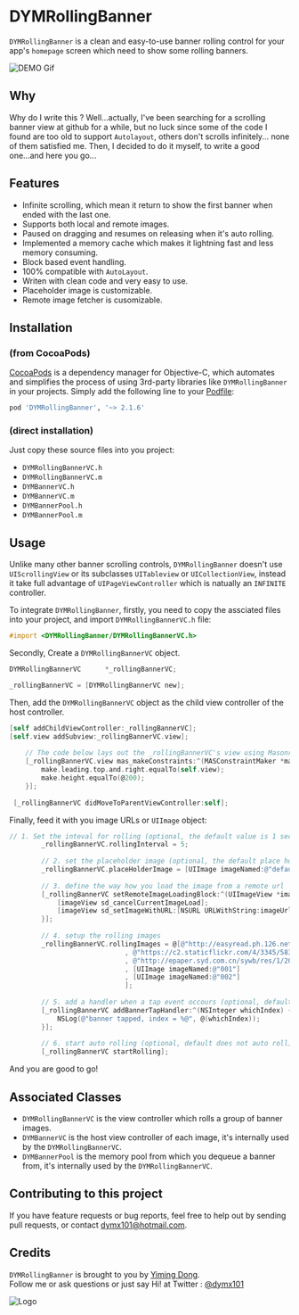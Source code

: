 # DYMRollingBanner
`DYMRollingBanner` is a clean and easy-to-use banner rolling control for your app's `homepage` screen which need to show some rolling banners.    

![DEMO Gif](http://cdn.cocimg.com/bbs/attachment/Fid_19/19_88471_6119c1d8323275c.gif)

## Why
Why do I write this ? Well...actually, I've been searching for a scrolling banner view at github for a while, but no luck since some of the code I found are too old to support `Autolayout`, others don't scrolls infinitely... none of them satisfied me. Then,  I decided to do it myself, to write a good one...and here you go...

## Features  
* Infinite scrolling, which mean it  return to show the first banner when ended with the last one.     
* Supports both local and remote images.    
* Paused on dragging and resumes on releasing when it's auto rolling.    
* Implemented a memory cache which makes it lightning fast and less memory consuming.     
* Block based event handling.    
* 100% compatible with `AutoLayout`.  
* Writen with clean code and very easy to use.     
* Placeholder image is customizable.    
* Remote image fetcher is cusomizable.    

## Installation 

### (from CocoaPods)

[CocoaPods](http://cocoapods.org) is a dependency manager for Objective-C, which automates and simplifies the process of using 3rd-party libraries like `DYMRollingBanner` in your projects. Simply add the following line to your [Podfile](http://guides.cocoapods.org/using/using-cocoapods.html):

```ruby
pod 'DYMRollingBanner', '~> 2.1.6'
```
### (direct installation)
Just copy these source files into you project:
* `DYMRollingBannerVC.h`    
* `DYMRollingBannerVC.m`    
* `DYMBannerVC.h`    
* `DYMBannerVC.m`    
* `DYMBannerPool.h`    
* `DYMBannerPool.m`   

 
## Usage     

Unlike many other banner scrolling controls, `DYMRollingBanner` doesn't use `UIScrollingView` or its subclasses `UITableview` or `UICollectionView`, instead it take full advantage of `UIPageViewController` which is natually an `INFINITE` controller.    
    
To integrate `DYMRollingBanner`, firstly, you need to copy the assciated files into your project, and import `DYMRollingBannerVC.h` file:    
```objective-c
#import <DYMRollingBanner/DYMRollingBannerVC.h>
```

Secondly, Create a `DYMRollingBannerVC` object.       
```objective-c
DYMRollingBannerVC      *_rollingBannerVC;

_rollingBannerVC = [DYMRollingBannerVC new];
```

Then, add the `DYMRollingBannerVC` object as the child view controller of the host controller.    
```objective-c
[self addChildViewController:_rollingBannerVC];
[self.view addSubview:_rollingBannerVC.view];
    
    // The code below lays out the _rollingBannerVC's view using Masonry
    [_rollingBannerVC.view mas_makeConstraints:^(MASConstraintMaker *make) {
        make.leading.top.and.right.equalTo(self.view);
        make.height.equalTo(@200);
    }];
    
 [_rollingBannerVC didMoveToParentViewController:self];
 ```

Finally, feed it with you image URLs or `UIImage` object:       
```objective-c
// 1. Set the inteval for rolling (optional, the default value is 1 sec)
        _rollingBannerVC.rollingInterval = 5;
        
        // 2. set the placeholder image (optional, the default place holder is nil)
        _rollingBannerVC.placeHolderImage = [UIImage imageNamed:@"default"];
        
        // 3. define the way how you load the image from a remote url
        [_rollingBannerVC setRemoteImageLoadingBlock:^(UIImageView *imageView, NSString *imageUrlStr, UIImage *placeHolderImage) {
            [imageView sd_cancelCurrentImageLoad];
            [imageView sd_setImageWithURL:[NSURL URLWithString:imageUrlStr] placeholderImage:placeHolderImage options:SDWebImageProgressiveDownload];
        }];
        
        // 4. setup the rolling images
        _rollingBannerVC.rollingImages = @[@"http://easyread.ph.126.net/G8GtEi-zmPQzvS5w7ScxmQ==/7806606224489671909.jpg"
                             , @"https://c2.staticflickr.com/4/3345/5832660048_55f8b0935b.jpg"
                             , @"http://epaper.syd.com.cn/sywb/res/1/20080108/42241199752656275.jpg"
                             , [UIImage imageNamed:@"001"]
                             , [UIImage imageNamed:@"002"]
                             ];
        
        // 5. add a handler when a tap event occours (optional, default do noting)
        [_rollingBannerVC addBannerTapHandler:^(NSInteger whichIndex) {
            NSLog(@"banner tapped, index = %@", @(whichIndex));
        }];
        
        // 6. start auto rolling (optional, default does not auto roll)
        [_rollingBannerVC startRolling];
```
And you are good to go!  

## Associated Classes   
* `DYMRollingBannerVC` is the view controller which rolls a group of banner images.   
* `DYMBannerVC` is the host view controller of each image, it's internally used by the `DYMRollingBannerVC`.    
* `DYMBannerPool` is the memory pool from which you dequeue a banner from, it's internally used by the `DYMRollingBannerVC`.    

## Contributing to this project

If you have feature requests or bug reports, feel free to help out by sending pull requests, or contact dymx101@hotmail.com.

## Credits

`DYMRollingBanner` is brought to you by [Yiming Dong](http://www.dongyiming.com).     
Follow me or ask questions or just say Hi! at Twitter : <a href="https://twitter.com/dymx101" target="_blank">@dymx101</a>    


![Logo](http://cdn.cocimg.com/bbs/attachment/Fid_19/19_88471_d255b06e7b21a91.png)
